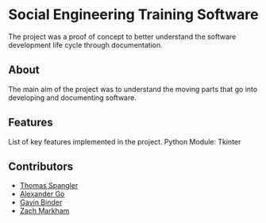 # Social Engineering Training Software

The project was a proof of concept to better understand the software development life cycle through documentation. 

## About

The main aim of the project was to understand the moving parts that go into developing and documenting software.

## Features

List of key features implemented in the project.
Python Module: Tkinter

## Contributors

- [Thomas Spangler](https://github.com/Tspangler1234)
- [Alexander Go](https://github.com/Ago0495)
- [Gavin Binder](https://github.com/GavinEBinder)
- [Zach Markham](https://github.com/mineinmonkey)

